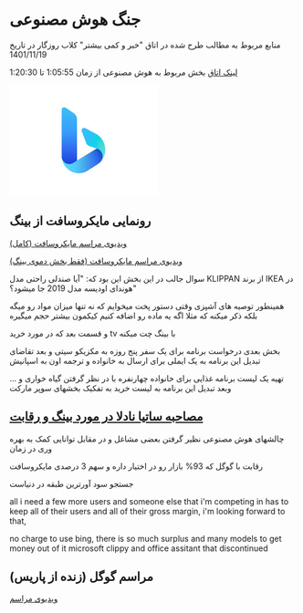 # جنگ هوش مصنوعی

منابع مربوط به مطالب طرح شده در اتاق "خبر و کمی بیشتر" کلاب روزگار
در تاریخ 1401/11/19

[لینک اتاق](https://www.clubhouse.com/room/PGpqpg2b?utm_medium=ch_room_xerc&utm_campaign=W5lC4aC-TBoT2kPIh5LLmg-584798)
بخش مربوط به هوش مصنوعی از زمان 1:05:55 تا 1:20:30

![bing logo](./bing.jfif)

## رونمایی مایکروسافت از بینگ

[ویدیوی مراسم مایکروسافت (کامل)](https://www.youtube.com/watch?v=rOeRWRJ16yY)

[ویدیوی مراسم مایکروسافت (فقط بخش دموی بینگ)](https://www.youtube.com/watch?v=FLsr_sUVgrA)

سوال جالب در این بخش این بود که: "آیا صندلی راحتی مدل KLIPPAN از برند IKEA در هوندای اودیسه مدل 2019 جا میشود؟"

همینطور توصیه های آشپزی وقتی دستور پخت میخوایم که نه تنها میزان مواد رو میگه بلکه ذکر میکنه که مثلا اگه یه ماده رو اضافه کنیم کیکمون بیشتر حجم میگیره

و قسمت بعد که در مورد خرید tv با بینگ چت میکنه

بخش بعدی درخواست برنامه برای یک سفر پنج روزه به مکزیکو سیتی
و بعد تقاضای تبدیل این برنامه به یک ایملی برای ارسال به خانواده
و ترجمه اون به اسپانیش

تهیه یک لیست برنامه غذایی برای خانواده چهارنفره با در نظر گرفتن گیاه خواری و ...
وبعد تبدیل این برنامه به لیست خرید به تفکیک بخشهای سوپر مارکت

## [مصاحبه ساتیا نادلا در مورد بینگ و رقابت](https://www.youtube.com/watch?v=bsFXgfbj8Bc)

چالشهای هوش مصنوعی نظیر گرفتن بعضی مشاغل و در مقابل توانایی کمک به بهره وری در زمان

رقابت با گوگل که 93% بازار رو در اختیار داره و سهم 3 درصدی مایکروسافت

جستجو سود آورترین طبقه در دنیاست

all i need a few more users and someone else that i'm competing in has to keep all of their users and all of their gross margin, i'm looking forward to that,

no charge to use bing, there is so much surplus and many models to get money out of it
microsoft clippy and office assitant that discontinued

## مراسم گوگل (زنده از پاریس)

[ویدیوی مراسم](https://www.youtube.com/watch?v=yLWXJ22LUEc)
